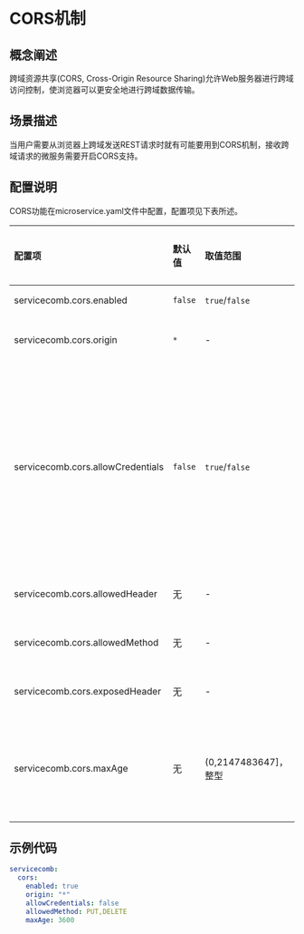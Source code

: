# CORS机制

## 概念阐述

跨域资源共享(CORS, Cross-Origin Resource Sharing)允许Web服务器进行跨域访问控制，使浏览器可以更安全地进行跨域数据传输。

## 场景描述

当用户需要从浏览器上跨域发送REST请求时就有可能要用到CORS机制，接收跨域请求的微服务需要开启CORS支持。

## 配置说明

CORS功能在microservice.yaml文件中配置，配置项见下表所述。

| 配置项 | 默认值 | 取值范围 | 是否必选 | 含义 | 注意 |
| :--- | :--- | :--- | :--- | :--- | :--- |
| servicecomb.cors.enabled | `false` | `true`/`false` | 否 | 是否开启CORS功能 | - |
| servicecomb.cors.origin | `*` | - | 否 | Access-Control-Allow-Origin | - |
| servicecomb.cors.allowCredentials | `false` | `true`/`false` | 否 | Access-Control-Allow-Credentials | 根据CORS标准，当Access-Control-Allow-Credentials设置为`true`时，Access-Control-Allow-Origin不可设置为"*"，否则将会抛出异常 |
| servicecomb.cors.allowedHeader | 无 | - | 否 | Access-Control-Allow-Headers | 多个值使用逗号分隔 |
| servicecomb.cors.allowedMethod | 无 | - | 否 | Access-Control-Allow-Methods | 多个值使用逗号分隔 |
| servicecomb.cors.exposedHeader | 无 | - | 否 | Access-Control-Expose-Headers | 多个值使用逗号分隔 |
| servicecomb.cors.maxAge | 无 | (0,2147483647]，整型 | 否 | Access-Control-Max-Age | 单位是秒，如果用户不配置此项，则CORS应答中没有Access-Control-Max-Age |


## 示例代码

```yaml
servicecomb:
  cors:
    enabled: true
    origin: "*"
    allowCredentials: false
    allowedMethod: PUT,DELETE
    maxAge: 3600
```

